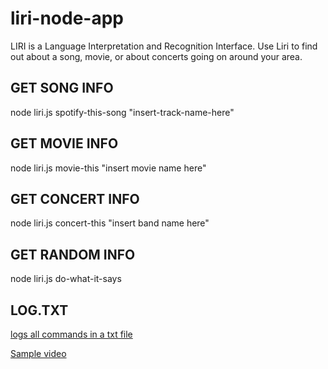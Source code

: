# liri-node-app

LIRI is a Language Interpretation and Recognition Interface. Use Liri to find out about a song, movie, or about concerts going on around your area.

## **GET SONG INFO**

node liri.js spotify-this-song "insert-track-name-here"

## **GET MOVIE INFO**

node liri.js movie-this "insert movie name here"

## **GET CONCERT INFO**

node liri.js concert-this "insert band name here"

## **GET RANDOM INFO**

node liri.js do-what-it-says

## **LOG.TXT**

[logs all commands in a txt file](https://drive.google.com/file/d/1TQFKFMeu9ExbYcFGh1ETZuwo8dSubn01/view?usp=sharing)

[Sample video](https://drive.google.com/file/d/113c_ZmR8rebeo4CbWJA3lkN2_ockJ4Mr/view?usp=sharing)
